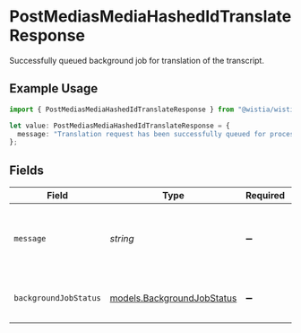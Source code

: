 # PostMediasMediaHashedIdTranslateResponse

Successfully queued background job for translation of the transcript.

## Example Usage

```typescript
import { PostMediasMediaHashedIdTranslateResponse } from "@wistia/wistia-api-client/models/operations";

let value: PostMediasMediaHashedIdTranslateResponse = {
  message: "Translation request has been successfully queued for processing.",
};
```

## Fields

| Field                                                             | Type                                                              | Required                                                          | Description                                                       | Example                                                           |
| ----------------------------------------------------------------- | ----------------------------------------------------------------- | ----------------------------------------------------------------- | ----------------------------------------------------------------- | ----------------------------------------------------------------- |
| `message`                                                         | *string*                                                          | :heavy_minus_sign:                                                | N/A                                                               | Translation request has been successfully queued for processing.  |
| `backgroundJobStatus`                                             | [models.BackgroundJobStatus](../../models/backgroundjobstatus.md) | :heavy_minus_sign:                                                | Status of the background job.                                     |                                                                   |